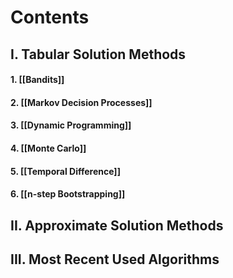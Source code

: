 # Contents

## I. Tabular Solution Methods
#### 1. [[Bandits]]
#### 2. [[Markov Decision Processes]]
#### 3. [[Dynamic Programming]]
#### 4. [[Monte Carlo]]
#### 5. [[Temporal Difference]]
#### 6. [[n-step Bootstrapping]]

## II. Approximate Solution Methods

## III. Most Recent Used Algorithms